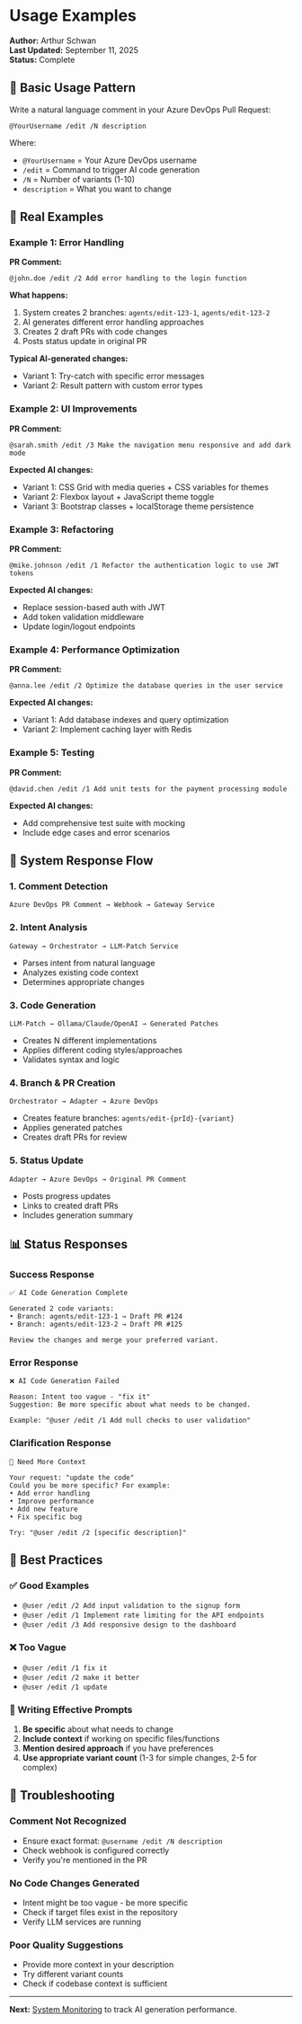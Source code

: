 # Usage Examples

**Author:** Arthur Schwan  
**Last Updated:** September 11, 2025  
**Status:** Complete

## 🎯 Basic Usage Pattern

Write a natural language comment in your Azure DevOps Pull Request:

```
@YourUsername /edit /N description
```

Where:
- `@YourUsername` = Your Azure DevOps username
- `/edit` = Command to trigger AI code generation
- `/N` = Number of variants (1-10)
- `description` = What you want to change

## 📝 Real Examples

### Example 1: Error Handling
**PR Comment:**
```
@john.doe /edit /2 Add error handling to the login function
```

**What happens:**
1. System creates 2 branches: `agents/edit-123-1`, `agents/edit-123-2`
2. AI generates different error handling approaches
3. Creates 2 draft PRs with code changes
4. Posts status update in original PR

**Typical AI-generated changes:**
- Variant 1: Try-catch with specific error messages
- Variant 2: Result pattern with custom error types

### Example 2: UI Improvements
**PR Comment:**
```
@sarah.smith /edit /3 Make the navigation menu responsive and add dark mode
```

**Expected AI changes:**
- Variant 1: CSS Grid with media queries + CSS variables for themes
- Variant 2: Flexbox layout + JavaScript theme toggle
- Variant 3: Bootstrap classes + localStorage theme persistence

### Example 3: Refactoring
**PR Comment:**
```
@mike.johnson /edit /1 Refactor the authentication logic to use JWT tokens
```

**Expected AI changes:**
- Replace session-based auth with JWT
- Add token validation middleware
- Update login/logout endpoints

### Example 4: Performance Optimization
**PR Comment:**
```
@anna.lee /edit /2 Optimize the database queries in the user service
```

**Expected AI changes:**
- Variant 1: Add database indexes and query optimization
- Variant 2: Implement caching layer with Redis

### Example 5: Testing
**PR Comment:**
```
@david.chen /edit /1 Add unit tests for the payment processing module
```

**Expected AI changes:**
- Add comprehensive test suite with mocking
- Include edge cases and error scenarios

## 🔄 System Response Flow

### 1. Comment Detection
```
Azure DevOps PR Comment → Webhook → Gateway Service
```

### 2. Intent Analysis
```
Gateway → Orchestrator → LLM-Patch Service
```
- Parses intent from natural language
- Analyzes existing code context
- Determines appropriate changes

### 3. Code Generation
```
LLM-Patch → Ollama/Claude/OpenAI → Generated Patches
```
- Creates N different implementations
- Applies different coding styles/approaches
- Validates syntax and logic

### 4. Branch & PR Creation
```
Orchestrator → Adapter → Azure DevOps
```
- Creates feature branches: `agents/edit-{prId}-{variant}`
- Applies generated patches
- Creates draft PRs for review

### 5. Status Update
```
Adapter → Azure DevOps → Original PR Comment
```
- Posts progress updates
- Links to created draft PRs
- Includes generation summary

## 📊 Status Responses

### Success Response
```
✅ AI Code Generation Complete

Generated 2 code variants:
• Branch: agents/edit-123-1 → Draft PR #124
• Branch: agents/edit-123-2 → Draft PR #125

Review the changes and merge your preferred variant.
```

### Error Response
```
❌ AI Code Generation Failed

Reason: Intent too vague - "fix it" 
Suggestion: Be more specific about what needs to be changed.

Example: "@user /edit /1 Add null checks to user validation"
```

### Clarification Response
```
🤔 Need More Context

Your request: "update the code"
Could you be more specific? For example:
• Add error handling
• Improve performance  
• Add new feature
• Fix specific bug

Try: "@user /edit /2 [specific description]"
```

## 🎯 Best Practices

### ✅ Good Examples
- `@user /edit /2 Add input validation to the signup form`
- `@user /edit /1 Implement rate limiting for the API endpoints`
- `@user /edit /3 Add responsive design to the dashboard`

### ❌ Too Vague
- `@user /edit /1 fix it`
- `@user /edit /2 make it better`
- `@user /edit /1 update`

### 📝 Writing Effective Prompts
1. **Be specific** about what needs to change
2. **Include context** if working on specific files/functions
3. **Mention desired approach** if you have preferences
4. **Use appropriate variant count** (1-3 for simple changes, 2-5 for complex)

## 🔧 Troubleshooting

### Comment Not Recognized
- Ensure exact format: `@username /edit /N description`
- Check webhook is configured correctly
- Verify you're mentioned in the PR

### No Code Changes Generated
- Intent might be too vague - be more specific
- Check if target files exist in the repository
- Verify LLM services are running

### Poor Quality Suggestions
- Provide more context in your description
- Try different variant counts
- Check if codebase context is sufficient

---

**Next:** [System Monitoring](system-monitoring.md) to track AI generation performance.
